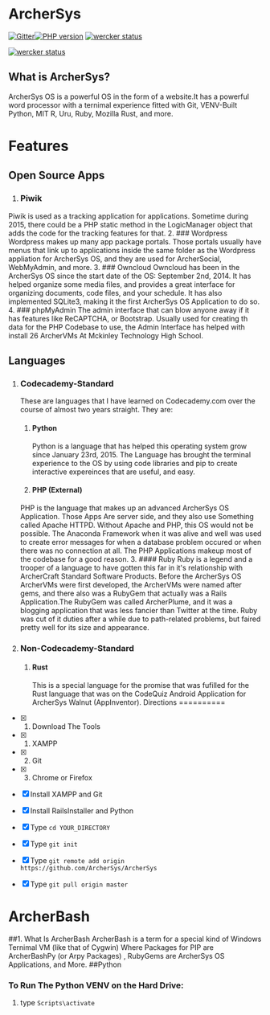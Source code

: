 ArcherSys
=========
[![Gitter](https://badges.gitter.im/Join%20Chat.svg)](https://gitter.im/ArcherSys/ArcherSys?utm_source=badge&utm_medium=badge&utm_campaign=pr-badge)[![PHP version](https://badge.fury.io/ph/acosf%2Farchersys.svg)](http://badge.fury.io/ph/acosf%2Farchersys)
[![wercker status](https://app.wercker.com/status/0b21e51db0f7aef542b82c53638036ea/s/master "wercker status")](https://app.wercker.com/project/bykey/0b21e51db0f7aef542b82c53638036ea)

[![wercker status](https://app.wercker.com/status/0b21e51db0f7aef542b82c53638036ea/m "wercker status")](https://app.wercker.com/project/bykey/0b21e51db0f7aef542b82c53638036ea)


## What is ArcherSys?
ArcherSys OS is a powerful OS in the form of a website.It has a powerful word processor with a ternimal experience fitted with Git, VENV-Built Python, MIT R, Uru, Ruby, Mozilla Rust, and more.

Features
==========
## Open Source Apps
1. ### Piwik
 Piwik is used as a tracking application for applications. Sometime during 2015, there could be a PHP static method in the LogicManager object that adds the code for the tracking features for that.
2. ### Wordpress
 Wordpress makes up many app package portals. Those portals usually have menus that link up to applications inside the same folder as the Wordpress appliation for ArcherSys OS, and they are used for ArcherSocial, WebMyAdmin, and more.
3. ### Owncloud
  Owncloud has been in the ArcherSys OS since the start date of the OS: September 2nd, 2014. It has helped organize some media files, and provides a great interface for organizing documents, code files, and your schedule. It has also implemented SQLite3, making it the first ArcherSys OS Application to do so.
4. ### phpMyAdmin 
  The admin interface that can blow anyone away if it has features like ReCAPTCHA, or Bootstrap. Usually used for creating th data for the PHP Codebase to use, the Admin Interface has helped with install 26 ArcherVMs At Mckinley Technology High School.
## Languages
1. ### Codecademy-Standard
   These are languages that I have learned on Codecademy.com over the course of almost two years straight. They are:
   1. #### Python
  
      Python is a language that has helped this operating system grow since January 23rd, 2015. The Language has brought the terminal experience to the OS by using code libraries and pip to create interactive expereinces that are useful, and easy.
   2. #### PHP (External)
     PHP is the language that makes up an advanced ArcherSys OS Application. Those Apps Are server side, and they also use Something called Apache HTTPD. Without Apache and PHP, this OS would not be possible. The Anaconda Framework when it was alive and well was used to create error messages for when a database problem occured or when there was no connection at all. The PHP Applications makeup most of the codebase for a good reason. 
   3. #### Ruby
     Ruby is a legend and a trooper of a language to have gotten this far in it's relationship with ArcherCraft Standard Software Products. Before the ArcherSys OS ArcherVMs were first developed, the ArcherVMs were named after gems, and there also was a RubyGem that actually was a Rails Application.The RubyGem was called ArcherPlume, and it was a blogging application that was less fancier than Twitter at the time. Ruby was cut of it duties after a while due to path-related problems, but faired pretty well for its size and appearance.
2. ### Non-Codecademy-Standard
   1. #### Rust
      This is a special language for the promise that was fufilled for the Rust language that was on the CodeQuiz Android Application for ArcherSys Walnut (AppInventor).
Directions
==========
- [x] 1. Download The Tools 
 - [x] 1. XAMPP
 - [x] 2. Git
 - [x] 3. Chrome or Firefox
- [x] Install XAMPP and Git
- [x] Install RailsInstaller and Python
- [x] Type ``` cd YOUR_DIRECTORY ```
- [x] Type ``` git init ``` 
- [x] Type ``` git remote add origin https://github.com/ArcherSys/ArcherSys ```
- [x] Type ``` git pull origin master ```


ArcherBash
=========
##1. What Is ArcherBash
  ArcherBash is a term for a special kind of Windows Ternimal VM (like that of Cygwin) Where Packages for PIP are ArcherBashPy (or Arpy Packages) , RubyGems are ArcherSys OS Applications, and More.
##Python
### To Run The Python VENV on the Hard Drive:
  1. type ``` Scripts\activate ```
